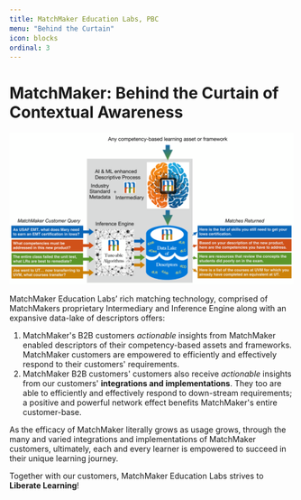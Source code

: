 ```yaml
---
title: MatchMaker Education Labs, PBC
menu: "Behind the Curtain"
icon: blocks
ordinal: 3
---
```

# MatchMaker: Behind the Curtain of Contextual Awareness

![MatchMaker Complete Diagram](/mmassets/MM-Detail.svg)

MatchMaker Education Labs’ rich matching technology, comprised of MatchMakers proprietary Intermediary and Inference Engine along with an expansive data-lake of descriptors offers: 

1. MatchMaker's B2B customers *actionable* insights from MatchMaker enabled descriptors of their competency-based assets and frameworks. MatchMaker customers are empowered to efficiently and effectively respond to their customers' requirements.
2. MatchMaker B2B customers' customers also receive *actionable* insights from our customers'  **integrations and implementations**. They too are able to efficiently and effectively respond to down-stream requirements; a positive and powerful network effect benefits MatchMaker's entire customer-base. 

As the efficacy of MatchMaker literally grows as usage grows, through the many and varied integrations and implementations of MatchMaker customers, ultimately, each and every learner is empowered to succeed in their unique learning journey.

<p class="text-center">Together with our customers, MatchMaker Education Labs strives to <strong>Liberate Learning</strong>!</p>

